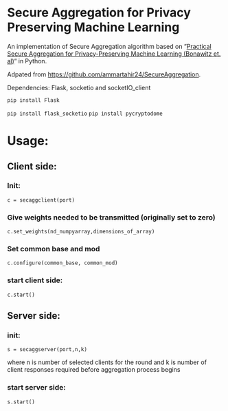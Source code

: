 # Secure Aggregation for Privacy Preserving Machine Learning

An implementation of Secure Aggregation algorithm based on ”[Practical Secure Aggregation for Privacy-Preserving Machine Learning
(Bonawitz et. al)](https://eprint.iacr.org/2017/281.pdf)“ in Python.

Adpated from https://github.com/ammartahir24/SecureAggregation.

Dependencies: Flask, socketio and socketIO_client

`pip install Flask`

`pip install flask_socketio`
`pip install pycryptodome`

# Usage:
## Client side:
### Init:

`c = secaggclient(port)`

### Give weights needed to be transmitted (originally set to zero)

`c.set_weights(nd_numpyarray,dimensions_of_array)`

### Set common base and mod

`c.configure(common_base, common_mod)`

### start client side:

`c.start()`

## Server side:
### init:

`s = secaggserver(port,n,k)`

where n is number of selected clients for the round and k is number of client responses required before aggregation process begins

### start server side:

`s.start()`
